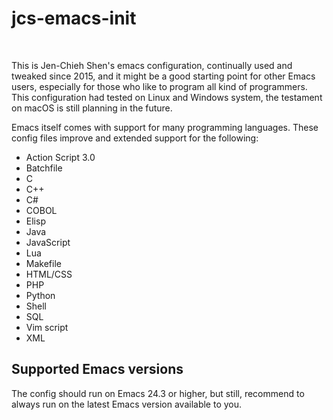 # jcs-emacs-init #
<br/>

This is Jen-Chieh Shen's emacs configuration, continually used and 
tweaked since 2015, and it might be a good starting point for other 
Emacs users, especially for those who like to program all kind of 
programmers. This configuration had tested on Linux and Windows 
system, the testament on macOS is still planning in the future. 
<br/>

Emacs itself comes with support for many programming languages. These
config files improve and extended support for the following:
* Action Script 3.0
* Batchfile
* C
* C++
* C#
* COBOL
* Elisp
* Java
* JavaScript
* Lua
* Makefile
* HTML/CSS
* PHP
* Python
* Shell
* SQL
* Vim script
* XML

## Supported Emacs versions ##
The config should run on Emacs 24.3 or higher, but still, recommend 
to always run on the latest Emacs version available to you.
<br/>
